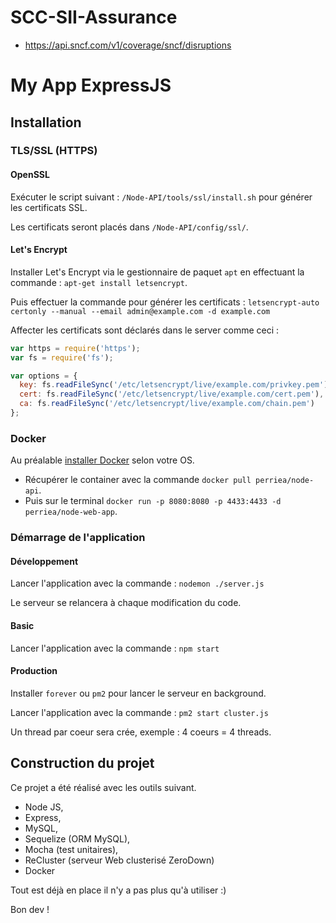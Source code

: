 # SCC-SII-Assurance
- https://api.sncf.com/v1/coverage/sncf/disruptions

# My App ExpressJS

## Installation

### TLS/SSL (HTTPS)

#### OpenSSL

Exécuter le script suivant : `/Node-API/tools/ssl/install.sh` pour générer les certificats SSL.

Les certificats seront placés dans `/Node-API/config/ssl/`.


#### Let's Encrypt

Installer Let's Encrypt via le gestionnaire de paquet `apt` en effectuant la commande : `apt-get install letsencrypt`.

Puis effectuer la commande pour générer les certificats : `letsencrypt-auto certonly --manual --email admin@example.com -d example.com`

Affecter les certificats sont déclarés dans le server comme ceci :

``` js
var https = require('https');
var fs = require('fs');

var options = {
  key: fs.readFileSync('/etc/letsencrypt/live/example.com/privkey.pem'),
  cert: fs.readFileSync('/etc/letsencrypt/live/example.com/cert.pem'),
  ca: fs.readFileSync('/etc/letsencrypt/live/example.com/chain.pem')
};
```


### Docker

Au préalable [installer Docker](https://docs.docker.com/engine/installation/) selon votre OS. 

* Récupérer le container avec la commande `docker pull perriea/node-api`.
* Puis sur le terminal `docker run -p 8080:8080 -p 4433:4433 -d perriea/node-web-app`.


### Démarrage de l'application

#### Développement

Lancer l'application avec la commande : `nodemon ./server.js`

Le serveur se relancera à chaque modification du code.


#### Basic

Lancer l'application avec la commande : `npm start`


#### Production

Installer `forever` ou `pm2` pour lancer le serveur en background.

Lancer l'application avec la commande : `pm2 start cluster.js`

Un thread par coeur sera crée, exemple : 4 coeurs = 4 threads.


## Construction du projet

Ce projet a été réalisé avec les outils suivant.
* Node JS,
* Express,
* MySQL,
* Sequelize (ORM MySQL),
* Mocha (test unitaires),
* ReCluster (serveur Web clusterisé ZeroDown)
* Docker


Tout est déjà en place il n'y a pas plus qu'à utiliser :)

Bon dev !